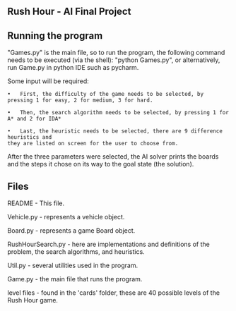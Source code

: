 Rush Hour - AI Final Project
----------------------------
  
Running the program
-------------------

"Games.py" is the main file, so to run the program, the following command needs to be executed (via the shell): "python Games.py",
or alternatively, run Game.py in python IDE such as pycharm.

Some input will be required:

	•	First, the difficulty of the game needs to be selected, by pressing 1 for easy, 2 for medium, 3 for hard.

	•	Then, the search algorithm needs to be selected, by pressing 1 for A* and 2 for IDA*

	•	Last, the heuristic needs to be selected, there are 9 difference heuristics and 
	they are listed on screen for the user to choose from.

After the three parameters were selected, the AI solver prints the boards and the steps it chose on
its way to the goal state (the solution).


Files
-------
README - This file.

Vehicle.py - represents a vehicle object.

Board.py - represents a game Board object.

RushHourSearch.py - here are implementations and definitions of the problem, the search algorithms, and heuristics.

Util.py - several utilities used in the program.

Game.py - the main file that runs the program.

level files - found in the 'cards' folder, these are 40 possible levels of the Rush Hour game.

